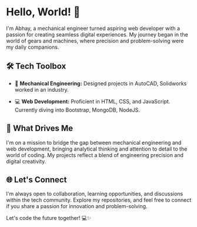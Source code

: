 # Hello, World! 👋

I'm Abhay, a mechanical engineer turned aspiring web developer with a passion for creating seamless digital experiences. My journey began in the world of gears and machines, where precision and problem-solving were my daily companions.

## 🛠️ Tech Toolbox

- 🔧 **Mechanical Engineering:** Designed projects in AutoCAD, Solidworks worked in an industry.
  
- 💻 **Web Development:** Proficient in HTML, CSS, and JavaScript. Currently diving into Bootstrap, MongoDB, NodeJS.

## 🚀 What Drives Me

I'm on a mission to bridge the gap between mechanical engineering and web development, bringing analytical thinking and attention to detail to the world of coding. My projects reflect a blend of engineering precision and digital creativity.

## 🌐 Let's Connect

I'm always open to collaboration, learning opportunities, and discussions within the tech community. Explore my repositories, and feel free to connect if you share a passion for innovation and problem-solving.

Let's code the future together! 💻✨




